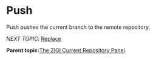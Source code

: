 # Push

Push pushes the current branch to the remote repository.

*NEXT TOPIC*: [Replace](r_replace.md)

**Parent topic:**[The ZIGI Current Repository Panel](c_the_zigi_current_repository_panel.md)

